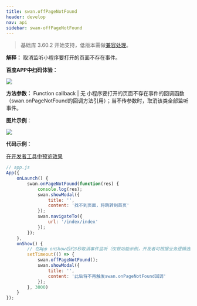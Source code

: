 ```yaml
---
title: swan.offPageNotFound
header: develop
nav: api
sidebar: swan-offPageNotFound
---
```

 
> 基础库 3.60.2 开始支持，低版本需做[兼容处理](https://smartprogram.baidu.com/docs/develop/swan/compatibility/)。

**解释：** 取消监听小程序要打开的页面不存在事件。

**百度APP中扫码体验：**

<img src="https://b.bdstatic.com/miniapp/assets/images/doc_demo/offPageNotFound.png"  class="demo-qrcode-image" />


**方法参数：** Function callback | 无
小程序要打开的页面不存在事件的回调函数（swan.onPageNotFound的回调方法引用）；当不传参数时，取消该类全部监听事件。

**图片示例**：

<div class="m-doc-custom-examples">
    <div class="m-doc-custom-examples-correct">
        <img src="https://b.bdstatic.com/miniapp/images/offPageNotFound.gif">
    </div>
    <div class="m-doc-custom-examples-correct">
        <img src=" ">
    </div>
    <div class="m-doc-custom-examples-correct">
        <img src=" ">
    </div>     
</div>

**代码示例**：

<a href="swanide://fragment/b71b5ec3e798f27e144351dc870b7f251573989727290" title="在开发者工具中预览效果" target="_self">在开发者工具中预览效果</a>

```js
// app.js
App({
    onLaunch() {
        swan.onPageNotFound(function(res) {
            console.log(res);
            swan.showModal({
                title: '',
                content: '找不到页面，将跳转到首页'
            });
            swan.navigateTo({
                url: '/index/index'
            });
        });
    },
    onShow() {
        // 在App onShow后约3秒取消事件监听（仅做功能示例，开发者可根据业务逻辑选择取消监听时机）
        setTimeout(() => {
            swan.offPageNotFound();
            swan.showModal({
                title: '',
                content: '此后将不再触发swan.onPageNotFound回调'
            });
        }, 3000)
    }
});
```